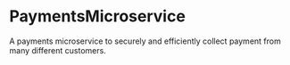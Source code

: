 # PaymentsMicroservice
A payments microservice to securely and efficiently collect payment from many different customers.
